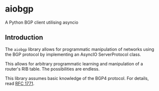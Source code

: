 # aiobgp

A Python BGP client utilising asyncio

## Introduction

The `aiobgp` library allows for programmatic manipulation of networks using the BGP protocol by implementing
an AsyncIO ServerProtocol class.

This allows for arbitrary programmatic learning and manipulation of a router's RIB table.  The possibilities
are endless.

This library assumes basic knowledge of the BGP4 protocol.  For details, read [RFC 1771](https://tools.ietf.org/html/rfc1771).
